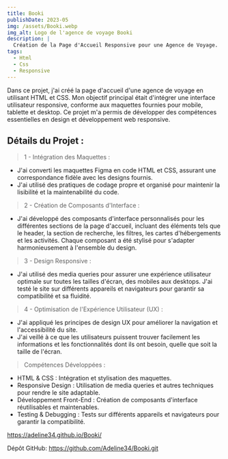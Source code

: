 ```yaml
---
title: Booki
publishDate: 2023-05
img: /assets/Booki.webp
img_alt: Logo de l'agence de voyage Booki
description: |
  Création de la Page d'Accueil Responsive pour une Agence de Voyage.
tags:
  - Html
  - Css
  - Responsive
---
```


 Dans ce projet, j'ai créé la page d'accueil d'une agence de voyage en utilisant HTML et CSS. Mon objectif principal était d'intégrer une interface utilisateur responsive, conforme aux maquettes fournies pour mobile, tablette et desktop. Ce projet m'a permis de développer des compétences essentielles en design et développement web responsive.

## Détails du Projet :

> 1 - Intégration des Maquettes :

- J'ai converti les maquettes Figma en code HTML et CSS, assurant une correspondance fidèle avec les designs fournis.
- J'ai utilisé des pratiques de codage propre et organisé pour maintenir la lisibilité et la maintenabilité du code.

> 2 - Création de Composants d'Interface :

- J'ai développé des composants d'interface personnalisés pour les différentes sections de la page d'accueil, incluant des éléments tels que le header, la section de recherche, les filtres, les cartes d'hébergements et les activités.
Chaque composant a été stylisé pour s'adapter harmonieusement à l'ensemble du design.

> 3 - Design Responsive :

- J'ai utilisé des media queries pour assurer une expérience utilisateur optimale sur toutes les tailles d'écran, des mobiles aux desktops.
J'ai testé le site sur différents appareils et navigateurs pour garantir sa compatibilité et sa fluidité.

> 4 - Optimisation de l'Expérience Utilisateur (UX) :

- J'ai appliqué les principes de design UX pour améliorer la navigation et l'accessibilité du site.
- J'ai veillé à ce que les utilisateurs puissent trouver facilement les informations et les fonctionnalités dont ils ont besoin, quelle que soit la taille de l'écran.

> Compétences Développées :

- HTML & CSS : Intégration et stylisation des maquettes.
- Responsive Design : Utilisation de media queries et autres techniques pour rendre le site adaptable.
- Développement Front-End : Création de composants d'interface réutilisables et maintenables.
- Testing & Debugging : Tests sur différents appareils et navigateurs pour garantir la compatibilité.

https://adeline34.github.io/Booki/

Dépôt GitHub: 
https://github.com/Adeline34/Booki.git